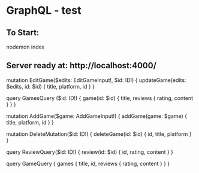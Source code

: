 # GraphQL - test
## To Start:
nodemon index

##  Server ready at: http://localhost:4000/


mutation EditGame($edits: EditGameInput!, $id: ID!) {
  updateGame(edits: $edits, id: $id) {
    title,
    platform,
    id
  }
}

query GamesQuery ($id: ID!) {
  game(id: $id) {
    title,
    reviews {
      rating,
      content
    }
  }
}

mutation AddGame($game: AddGameInput!) {
  addGame(game: $game) {
    title,
    platform,
    id
  }
}

mutation DeleteMutation($id: ID!) {
  deleteGame(id: $id) {
    id, 
    title,
    platform
  }
}

query ReviewQuery($id: ID!) {
  review(id: $id) {
    id,
    rating,
    content
  }
}


query GameQuery  {
  games {
    title,
    id,
    reviews {
      rating,
      content
    }
  }
}
